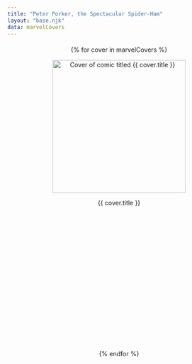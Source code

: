 ```yaml
---
title: "Peter Porker, the Spectacular Spider-Ham"
layout: "base.njk"
data: marvelCovers
---
```

<style>
    header {
        height: 100px;
    }
    h1 {
        text-align: center;
        padding-left: 10px;
        padding-right: 10px;
    }
    .flex-container {
        display: flex;
        flex-flow: row wrap;
        align-items: flex-start;
        flex-wrap: wrap;
        align-content: center;
        margin: 20px;
        justify-content: center;
    }

    article {
        margin: 15px;
        width: 400px;
        height: 640px;
        text-align: center;
    }
    .title {
        margin-top: 5px;
    }
    footer {
        text-align: center;
    }
</style>  
<div class="flex-container">
{% for cover in marvelCovers %}
    <article class="cover">
        <a href="{{ cover.urls[0].url }}" target="_detail">
        <img src="{{ cover.thumbnail.path }}.{{cover.thumbnail.extension }}" width="300px" alt="Cover of comic titled {{ cover.title }}"/>
        </a>
        <div class="title">
            <p>{{ cover.title }}</p>
        </div>
    </article>
{% endfor %}
</div>
